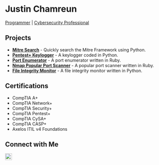 <h1>Justin Chamreun</h1>
<p>
  <a href="https://github.com/jxnv" target="_blank">Programmer</a> | 
  <a href="https://www.linkedin.com/in/jchamreun/" target="_blank">Cybersecurity Professional</a>
</p>

<h2>Projects</h2>
<ul>
  <li><strong><a href="https://github.com/jxnv/Mitre-Search" target="_blank">Mitre Search</a></strong> 
    - Quickly search the Mitre Framework using Python.</li>
  <li><strong><a href="https://github.com/jxnv/Pentestpluslab-keylogger" target="_blank">Pentest+ Keylogger</a></strong> 
    - A keylogger coded in Python.</li>
  <li><strong><a href="https://github.com/jxnv/Port-Enumerator-for-comptialab" target="_blank">Port Enumerator</a></strong> 
    - A port enumerator written in Ruby.</li>
  <li><strong><a href="https://github.com/jxnv/Nmap-popular-portscanner-ruby" target="_blank">Nmap Popular Port Scanner</a></strong> 
    - A popular port scanner written in Ruby.</li>
  <li><strong><a href="https://github.com/jxnv/Nmap-popular-portscanner-ruby" target="_blank">File Integrity Monitor</a></strong> 
    - A file integrity monitor written in Python.</li>
</ul>

<h2>Certifications</h2>
<ul>
  <li>CompTIA A+</li>
  <li>CompTIA Network+</li>
  <li>CompTIA Security+</li>
  <li>CompTIA Pentest+</li>
  <li>CompTIA CySA+</li>
  <li>CompTIA CASP+</li>
  <li>Axelos ITIL v4 Foundations</li>
</ul>

<h2>Connect with Me</h2>
<p>
  <a href="https://linkedin.com/in/jchamreun" target="_blank">
    <img align="left" alt="LinkedIn | Justin Chamreun" width="22px" src="https://cdn.jsdelivr.net/npm/simple-icons@v3/icons/linkedin.svg" />
  </a>
</p>
